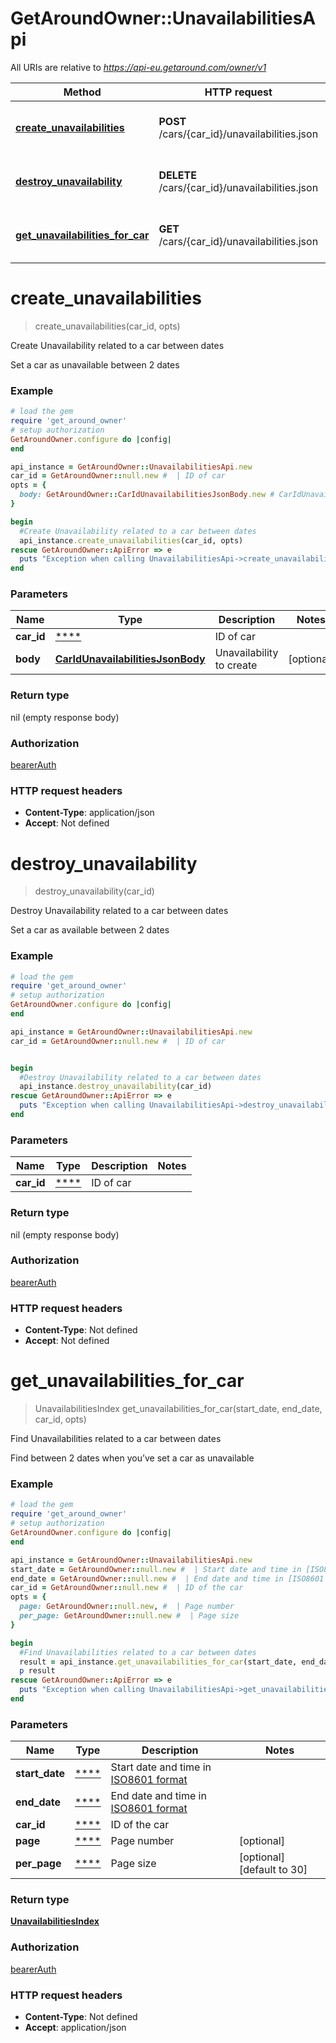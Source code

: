 # GetAroundOwner::UnavailabilitiesApi

All URIs are relative to *https://api-eu.getaround.com/owner/v1*

| Method                                                                                  | HTTP request                                    | Description                                           |
| --------------------------------------------------------------------------------------- | ----------------------------------------------- | ----------------------------------------------------- |
| [**create_unavailabilities**](UnavailabilitiesApi.md#create_unavailabilities)           | **POST** /cars/{car_id}/unavailabilities.json   | Create Unavailability related to a car between dates  |
| [**destroy_unavailability**](UnavailabilitiesApi.md#destroy_unavailability)             | **DELETE** /cars/{car_id}/unavailabilities.json | Destroy Unavailability related to a car between dates |
| [**get_unavailabilities_for_car**](UnavailabilitiesApi.md#get_unavailabilities_for_car) | **GET** /cars/{car_id}/unavailabilities.json    | Find Unavailabilities related to a car between dates  |

# **create_unavailabilities**

> create_unavailabilities(car_id, opts)

Create Unavailability related to a car between dates

Set a car as unavailable between 2 dates

### Example

```ruby
# load the gem
require 'get_around_owner'
# setup authorization
GetAroundOwner.configure do |config|
end

api_instance = GetAroundOwner::UnavailabilitiesApi.new
car_id = GetAroundOwner::null.new #  | ID of car
opts = {
  body: GetAroundOwner::CarIdUnavailabilitiesJsonBody.new # CarIdUnavailabilitiesJsonBody | Unavailability to create
}

begin
  #Create Unavailability related to a car between dates
  api_instance.create_unavailabilities(car_id, opts)
rescue GetAroundOwner::ApiError => e
  puts "Exception when calling UnavailabilitiesApi->create_unavailabilities: #{e}"
end
```

### Parameters

| Name       | Type                                                                  | Description              | Notes      |
| ---------- | --------------------------------------------------------------------- | ------------------------ | ---------- |
| **car_id** | [\*\*\*\*](.md)                                                       | ID of car                |
| **body**   | [**CarIdUnavailabilitiesJsonBody**](CarIdUnavailabilitiesJsonBody.md) | Unavailability to create | [optional] |

### Return type

nil (empty response body)

### Authorization

[bearerAuth](../README.md#bearerAuth)

### HTTP request headers

- **Content-Type**: application/json
- **Accept**: Not defined

# **destroy_unavailability**

> destroy_unavailability(car_id)

Destroy Unavailability related to a car between dates

Set a car as available between 2 dates

### Example

```ruby
# load the gem
require 'get_around_owner'
# setup authorization
GetAroundOwner.configure do |config|
end

api_instance = GetAroundOwner::UnavailabilitiesApi.new
car_id = GetAroundOwner::null.new #  | ID of car


begin
  #Destroy Unavailability related to a car between dates
  api_instance.destroy_unavailability(car_id)
rescue GetAroundOwner::ApiError => e
  puts "Exception when calling UnavailabilitiesApi->destroy_unavailability: #{e}"
end
```

### Parameters

| Name       | Type            | Description | Notes |
| ---------- | --------------- | ----------- | ----- |
| **car_id** | [\*\*\*\*](.md) | ID of car   |

### Return type

nil (empty response body)

### Authorization

[bearerAuth](../README.md#bearerAuth)

### HTTP request headers

- **Content-Type**: Not defined
- **Accept**: Not defined

# **get_unavailabilities_for_car**

> UnavailabilitiesIndex get_unavailabilities_for_car(start_date, end_date, car_id, opts)

Find Unavailabilities related to a car between dates

Find between 2 dates when you’ve set a car as unavailable

### Example

```ruby
# load the gem
require 'get_around_owner'
# setup authorization
GetAroundOwner.configure do |config|
end

api_instance = GetAroundOwner::UnavailabilitiesApi.new
start_date = GetAroundOwner::null.new #  | Start date and time in [ISO8601 format](https://www.iso.org/iso-8601-date-and-time-format.html)
end_date = GetAroundOwner::null.new #  | End date and time in [ISO8601 format](https://www.iso.org/iso-8601-date-and-time-format.html)
car_id = GetAroundOwner::null.new #  | ID of the car
opts = {
  page: GetAroundOwner::null.new, #  | Page number
  per_page: GetAroundOwner::null.new #  | Page size
}

begin
  #Find Unavailabilities related to a car between dates
  result = api_instance.get_unavailabilities_for_car(start_date, end_date, car_id, opts)
  p result
rescue GetAroundOwner::ApiError => e
  puts "Exception when calling UnavailabilitiesApi->get_unavailabilities_for_car: #{e}"
end
```

### Parameters

| Name           | Type            | Description                                                                                     | Notes                      |
| -------------- | --------------- | ----------------------------------------------------------------------------------------------- | -------------------------- |
| **start_date** | [\*\*\*\*](.md) | Start date and time in [ISO8601 format](https://www.iso.org/iso-8601-date-and-time-format.html) |
| **end_date**   | [\*\*\*\*](.md) | End date and time in [ISO8601 format](https://www.iso.org/iso-8601-date-and-time-format.html)   |
| **car_id**     | [\*\*\*\*](.md) | ID of the car                                                                                   |
| **page**       | [\*\*\*\*](.md) | Page number                                                                                     | [optional]                 |
| **per_page**   | [\*\*\*\*](.md) | Page size                                                                                       | [optional] [default to 30] |

### Return type

[**UnavailabilitiesIndex**](UnavailabilitiesIndex.md)

### Authorization

[bearerAuth](../README.md#bearerAuth)

### HTTP request headers

- **Content-Type**: Not defined
- **Accept**: application/json
